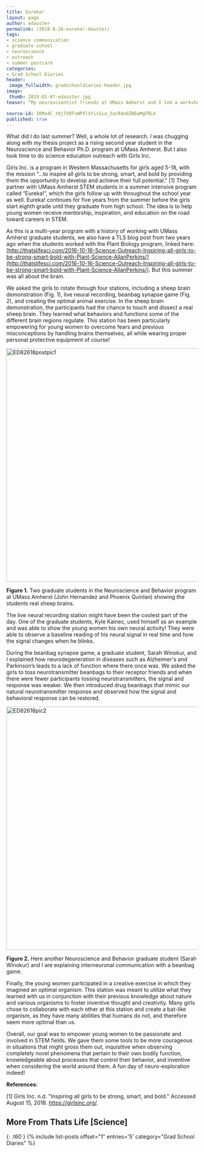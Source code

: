 ```yaml
---
title: Eureka!
layout: page
author: edauster
permalink: /2018-8-26-eureka!-dauster/
tags:
- science communication
- graduate school
- neuroscience
- outreach
- summer postcard
categories:
- Grad School Diaries 
header:
 image_fullwidth: gradschooldiaries-header.jpg
image:
 thumb: 2019-01-07-edauster.jpg
teaser: “My neuroscientist friends at UMass Amherst and I led a workshop with Girls Inc. to encourage curiosity among local middle school girls.”

source-id: 1KMo4C_t8jTd9TxWPXlStisSia_2acR4nOZ0EwMgFRLU
published: true
---
```


What did I do last summer? Well, a whole lot of research. I was chugging along with my thesis project as a rising second year student in the Neuroscience and Behavior Ph.D. program at UMass Amherst. But I also took time to do science education outreach with Girls Inc. 

Girls Inc. is a program in Western Massachusetts for girls aged 5-18, with the mission "…to inspire all girls to be strong, smart, and bold by providing them the opportunity to develop and achieve their full potential." [1] They partner with UMass Amherst STEM students in a summer intensive program called “Eureka!”, which the girls follow up with throughout the school year as well. Eureka! continues for five years from the summer before the girls start eighth grade until they graduate from high school. The idea is to help young women receive mentorship, inspiration, and education on the road toward careers in STEM. 

As this is a multi-year program with a history of working with UMass Amherst graduate students, we also have a TLS blog post from two years ago when the students worked with the Plant Biology program, linked here: [http://thatslifesci.com/2016-10-16-Science-Outreach-Inspiring-all-girls-to-be-strong-smart-bold-with-Plant-Science-AllanPerkins/](http://thatslifesci.com/2016-10-16-Science-Outreach-Inspiring-all-girls-to-be-strong-smart-bold-with-Plant-Science-AllanPerkins/). But this summer was all about the brain.

We asked the girls to rotate through four stations, including a sheep brain demonstration (Fig. 1), live neural recording, beanbag synapse game (Fig. 2), and creating the optimal animal exercise. In the sheep brain demonstration, the participants had the chance to touch and dissect a real sheep brain. They learned what behaviors and functions some of the different brain regions regulate. This station has been particularly empowering for young women to overcome fears and previous misconceptions by handling brains themselves, all while wearing proper personal protective equipment of course!

<a data-flickr-embed="true" href="https://www.flickr.com/photos/139839751@N06/46574575641/in/dateposted-friend/" title="ED82618postpic1"><img src="https://farm5.staticflickr.com/4900/46574575641_7aae949a43_z.jpg" width="614" height="614" alt="ED82618postpic1"></a><script async src="//embedr.flickr.com/assets/client-code.js" charset="utf-8"></script>

**Figure 1.** Two graduate students in the Neuroscience and Behavior program at UMass Amherst (John Hernandez and Phoenix Quinlan) showing the students real sheep brains.

The live neural recording station might have been the coolest part of the day. One of the graduate students, Kyle Kainec, used himself as an example and was able to show the young women his own neural activity! They were able to observe a baseline reading of his neural signal in real time and how the signal changes when he blinks.

During the beanbag synapse game, a graduate student, Sarah Winokur, and I explained how neurodegeneration in diseases such as Alzheimer's and Parkinson’s leads to a lack of function where there once was. We asked the girls to toss neurotransmitter beanbags to their receptor friends and when there were fewer participants tossing neurotransmitters, the signal and response was weaker. We then introduced drug beanbags that mimic our natural neurotransmitter response and observed how the signal and behavioral response can be restored.

<a data-flickr-embed="true" href="https://www.flickr.com/photos/139839751@N06/45660341745/in/dateposted-friend/" title="ED82618pic2"><img src="https://farm5.staticflickr.com/4806/45660341745_fb04fefba5_z.jpg" width="640" height="640" alt="ED82618pic2"></a><script async src="//embedr.flickr.com/assets/client-code.js" charset="utf-8"></script>

**Figure 2.** Here another Neuroscience and Behavior graduate student (Sarah Winokur) and I are explaining interneuronal communication with a beanbag game.

Finally, the young women participated in a creative exercise in which they imagined an optimal organism. This station was meant to utilize what they learned with us in conjunction with their previous knowledge about nature and various organisms to foster inventive thought and creativity. Many girls chose to collaborate with each other at this station and create a bat-like organism, as they have many abilities that humans do not, and therefore seem more optimal than us.

Overall, our goal was to empower young women to be passionate and involved in STEM fields. We gave them some tools to be more courageous in situations that might gross them out, inquisitive when observing completely novel phenomena that pertain to their own bodily function, knowledgeable about processes that control their behavior, and inventive when considering the world around them. A fun day of neuro-exploration indeed!

**References:**

[1] Girls Inc. n.d. "Inspiring all girls to be strong, smart, and bold." Accessed August 15, 2018. https://girlsinc.org/.

## More From Thats Life [Science]
{: .t60 }
{% include list-posts offset="1" entries='5' category="Grad School Diaries" %}
